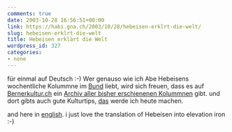 ```yaml
---
comments: true
date: 2003-10-28 16:56:51+00:00
link: https://habi.gna.ch/2003/10/28/hebeisen-erklrt-die-welt/
slug: hebeisen-erklrt-die-welt
title: Hebeisen erklärt die Welt
wordpress_id: 327
categories:
- none
---
```


für einmal auf Deutsch :-)
Wer genauso wie ich Abe Hebeisens wochentliche Kolummne im [Bund](http://www.bund.ch/) liebt, wird sich freuen, dass es auf [Bernerkultur.ch](http://www.bernerkultur.ch/) ein [Archiv aller bisher erschienenen Kolummnen](http://bernerkultur.ch/default.asp?module=ane) gibt.
und dort gibts auch gute Kulturtips, [das](http://www.bernerkino.ch/default.asp?module=artikel&Inc=eBund_20031022_196060.HTML) werde ich heute machen.

and here in [english](http://babelfish.altavista.com/). i just love the translation of Hebeisen into elevation iron :-)

